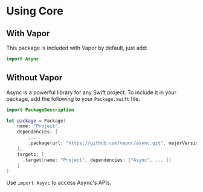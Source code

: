 # Using Core

## With Vapor

This package is included with Vapor by default, just add:

```swift
import Async
```

## Without Vapor

Async is a powerful library for any Swift project. To include it in your package, add the following to your `Package.swift` file.

```swift
import PackageDescription

let package = Package(
    name: "Project",
    dependencies: [
        ...
        .package(url: "https://github.com/vapor/async.git", majorVersion: 2),
    ],
    targets: [
      .target(name: "Project", dependencies: ["Async", ... ])
    ]
)
```

Use `import Async` to access Async's APIs.
